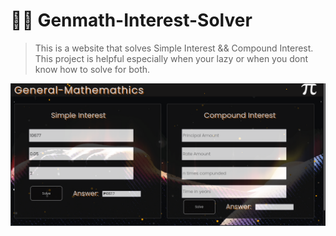 # 📐📏 Genmath-Interest-Solver
> This is a website that solves Simple Interest && Compound Interest. This project is helpful especially when your lazy or
> when you dont know how to solve for both.

<img src="img/genmathdemo.png">


